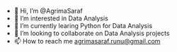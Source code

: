 - 👋 Hi, I’m @AgrimaSaraf
- 👀 I’m interested in Data Analysis
- 🌱 I’m currently learing Python for Data Analysis
- 💞️ I’m looking to collaborate on Data Analysis projects
- 📫 How to reach me agrimasaraf.runu@gmail.com

<!---
AgrimaSaraf/AgrimaSaraf is a ✨ special ✨ repository because its `README.md` (this file) appears on your GitHub profile.
You can click the Preview link to take a look at your changes.
--->

